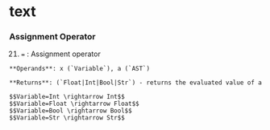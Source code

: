 # text

### Assignment Operator

21.  `=` : Assignment operator
    
    **Operands**: x (`Variable`), a (`AST`)

    **Returns**: (`Float|Int|Bool|Str`) - returns the evaluated value of a

    $$Variable=Int \rightarrow Int$$
    $$Variable=Float \rightarrow Float$$
    $$Variable=Bool \rightarrow Bool$$
    $$Variable=Str \rightarrow Str$$
